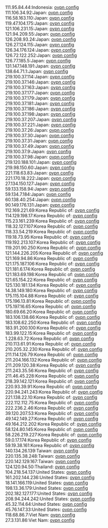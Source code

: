 111.95.84.44:Indonesia: [ovpn config](vpn/111_95_84_44.ovpn)  
111.106.34.92:Japan: [ovpn config](vpn/111_106_34_92.ovpn)  
116.58.163.110:Japan: [ovpn config](vpn/116_58_163_110.ovpn)  
119.47.104.175:Japan: [ovpn config](vpn/119_47_104_175.ovpn)  
121.106.231.15:Japan: [ovpn config](vpn/121_106_231_15.ovpn)  
121.94.209.55:Japan: [ovpn config](vpn/121_94_209_55.ovpn)  
126.208.93.24:Japan: [ovpn config](vpn/126_208_93_24.ovpn)  
126.27.124.115:Japan: [ovpn config](vpn/126_27_124_115.ovpn)  
126.34.176.124:Japan: [ovpn config](vpn/126_34_176_124.ovpn)  
126.72.122.252:Japan: [ovpn config](vpn/126_72_122_252.ovpn)  
126.77.185.5:Japan: [ovpn config](vpn/126_77_185_5.ovpn)  
131.147.148.191:Japan: [ovpn config](vpn/131_147_148_191.ovpn)  
138.64.71.1:Japan: [ovpn config](vpn/138_64_71_1.ovpn)  
219.100.37.114:Japan: [ovpn config](vpn/219_100_37_114.ovpn)  
219.100.37.146:Japan: [ovpn config](vpn/219_100_37_146.ovpn)  
219.100.37.163:Japan: [ovpn config](vpn/219_100_37_163.ovpn)  
219.100.37.177:Japan: [ovpn config](vpn/219_100_37_177.ovpn)  
219.100.37.179:Japan: [ovpn config](vpn/219_100_37_179.ovpn)  
219.100.37.181:Japan: [ovpn config](vpn/219_100_37_181.ovpn)  
219.100.37.186:Japan: [ovpn config](vpn/219_100_37_186.ovpn)  
219.100.37.198:Japan: [ovpn config](vpn/219_100_37_198.ovpn)  
219.100.37.207:Japan: [ovpn config](vpn/219_100_37_207.ovpn)  
219.100.37.221:Japan: [ovpn config](vpn/219_100_37_221.ovpn)  
219.100.37.26:Japan: [ovpn config](vpn/219_100_37_26.ovpn)  
219.100.37.30:Japan: [ovpn config](vpn/219_100_37_30.ovpn)  
219.100.37.31:Japan: [ovpn config](vpn/219_100_37_31.ovpn)  
219.100.37.49:Japan: [ovpn config](vpn/219_100_37_49.ovpn)  
219.100.37.9:Japan: [ovpn config](vpn/219_100_37_9.ovpn)  
219.100.37.98:Japan: [ovpn config](vpn/219_100_37_98.ovpn)  
219.120.188.101:Japan: [ovpn config](vpn/219_120_188_101.ovpn)  
219.98.150.60:Japan: [ovpn config](vpn/219_98_150_60.ovpn)  
221.118.63.83:Japan: [ovpn config](vpn/221_118_63_83.ovpn)  
221.170.18.222:Japan: [ovpn config](vpn/221_170_18_222.ovpn)  
27.134.150.127:Japan: [ovpn config](vpn/27_134_150_127.ovpn)  
59.133.158.94:Japan: [ovpn config](vpn/59_133_158_94.ovpn)  
59.134.7.184:Japan: [ovpn config](vpn/59_134_7_184.ovpn)  
60.138.40.254:Japan: [ovpn config](vpn/60_138_40_254.ovpn)  
90.149.176.131:Japan: [ovpn config](vpn/90_149_176_131.ovpn)  
112.169.221.69:Korea Republic of: [ovpn config](vpn/112_169_221_69.ovpn)  
114.129.198.17:Korea Republic of: [ovpn config](vpn/114_129_198_17.ovpn)  
115.23.161.239:Korea Republic of: [ovpn config](vpn/115_23_161_239.ovpn)  
118.32.127.107:Korea Republic of: [ovpn config](vpn/118_32_127_107.ovpn)  
118.33.54.219:Korea Republic of: [ovpn config](vpn/118_33_54_219.ovpn)  
119.18.73.95:Korea Republic of: [ovpn config](vpn/119_18_73_95.ovpn)  
119.192.213.107:Korea Republic of: [ovpn config](vpn/119_192_213_107.ovpn)  
119.201.90.250:Korea Republic of: [ovpn config](vpn/119_201_90_250.ovpn)  
121.144.226.205:Korea Republic of: [ovpn config](vpn/121_144_226_205.ovpn)  
121.169.94.86:Korea Republic of: [ovpn config](vpn/121_169_94_86.ovpn)  
121.175.187.106:Korea Republic of: [ovpn config](vpn/121_175_187_106.ovpn)  
121.181.6.174:Korea Republic of: [ovpn config](vpn/121_181_6_174.ovpn)  
121.183.69.198:Korea Republic of: [ovpn config](vpn/121_183_69_198.ovpn)  
121.65.154.22:Korea Republic of: [ovpn config](vpn/121_65_154_22.ovpn)  
125.130.181.134:Korea Republic of: [ovpn config](vpn/125_130_181_134.ovpn)  
14.38.149.180:Korea Republic of: [ovpn config](vpn/14_38_149_180.ovpn)  
175.115.104.88:Korea Republic of: [ovpn config](vpn/175_115_104_88.ovpn)  
175.196.13.81:Korea Republic of: [ovpn config](vpn/175_196_13_81.ovpn)  
175.197.16.65:Korea Republic of: [ovpn config](vpn/175_197_16_65.ovpn)  
180.69.66.20:Korea Republic of: [ovpn config](vpn/180_69_66_20.ovpn)  
183.106.138.66:Korea Republic of: [ovpn config](vpn/183_106_138_66.ovpn)  
183.108.62.250:Korea Republic of: [ovpn config](vpn/183_108_62_250.ovpn)  
183.91.200.100:Korea Republic of: [ovpn config](vpn/183_91_200_100.ovpn)  
183.99.122.15:Korea Republic of: [ovpn config](vpn/183_99_122_15.ovpn)  
1.228.63.72:Korea Republic of: [ovpn config](vpn/1_228_63_72.ovpn)  
210.113.61.91:Korea Republic of: [ovpn config](vpn/210_113_61_91.ovpn)  
210.205.32.230:Korea Republic of: [ovpn config](vpn/210_205_32_230.ovpn)  
211.114.126.79:Korea Republic of: [ovpn config](vpn/211_114_126_79.ovpn)  
211.204.166.132:Korea Republic of: [ovpn config](vpn/211_204_166_132.ovpn)  
211.209.120.38:Korea Republic of: [ovpn config](vpn/211_209_120_38.ovpn)  
211.243.35.56:Korea Republic of: [ovpn config](vpn/211_243_35_56.ovpn)  
211.46.45.228:Korea Republic of: [ovpn config](vpn/211_46_45_228.ovpn)  
218.39.142.121:Korea Republic of: [ovpn config](vpn/218_39_142_121.ovpn)  
220.93.39.91:Korea Republic of: [ovpn config](vpn/220_93_39_91.ovpn)  
220.94.241.243:Korea Republic of: [ovpn config](vpn/220_94_241_243.ovpn)  
221.138.22.10:Korea Republic of: [ovpn config](vpn/221_138_22_10.ovpn)  
222.112.112.75:Korea Republic of: [ovpn config](vpn/222_112_112_75.ovpn)  
222.236.2.46:Korea Republic of: [ovpn config](vpn/222_236_2_46.ovpn)  
39.120.207.53:Korea Republic of: [ovpn config](vpn/39_120_207_53.ovpn)  
49.142.149.27:Korea Republic of: [ovpn config](vpn/49_142_149_27.ovpn)  
49.164.212.202:Korea Republic of: [ovpn config](vpn/49_164_212_202.ovpn)  
58.124.80.145:Korea Republic of: [ovpn config](vpn/58_124_80_145.ovpn)  
58.226.219.227:Korea Republic of: [ovpn config](vpn/58_226_219_227.ovpn)  
59.0.17.174:Korea Republic of: [ovpn config](vpn/59_0_17_174.ovpn)  
59.19.38.161:Korea Republic of: [ovpn config](vpn/59_19_38_161.ovpn)  
140.134.26.139:Taiwan: [ovpn config](vpn/140_134_26_139.ovpn)  
220.135.38.248:Taiwan: [ovpn config](vpn/220_135_38_248.ovpn)  
220.142.129.167:Taiwan: [ovpn config](vpn/220_142_129_167.ovpn)  
124.120.94.50:Thailand: [ovpn config](vpn/124_120_94_50.ovpn)  
104.218.54.137:United States: [ovpn config](vpn/104_218_54_137.ovpn)  
161.202.144.236:United States: [ovpn config](vpn/161_202_144_236.ovpn)  
18.141.166.119:United States: [ovpn config](vpn/18_141_166_119.ovpn)  
198.13.36.179:United States: [ovpn config](vpn/198_13_36_179.ovpn)  
202.182.127.177:United States: [ovpn config](vpn/202_182_127_177.ovpn)  
208.94.244.242:United States: [ovpn config](vpn/208_94_244_242.ovpn)  
45.32.114.64:United States: [ovpn config](vpn/45_32_114_64.ovpn)  
45.76.147.33:United States: [ovpn config](vpn/45_76_147_33.ovpn)  
118.68.86.7:Viet Nam: [ovpn config](vpn/118_68_86_7.ovpn)  
27.3.131.86:Viet Nam: [ovpn config](vpn/27_3_131_86.ovpn)  
